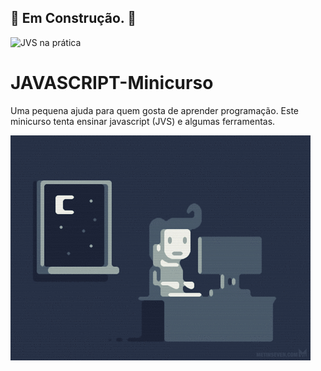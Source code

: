 ## 🚧 **Em Construção.** 🚧



![JVS na prática](https://bairesdev.mo.cloudinary.net/blog/2023/08/What-Is-JavaScript-Used-For.jpg?tx=w_1024,q_auto)

# JAVASCRIPT-Minicurso
Uma pequena ajuda para quem gosta de aprender programação. Este minicurso tenta ensinar  javascript (JVS) e algumas ferramentas.

<img src="/img/giphy.gif">
